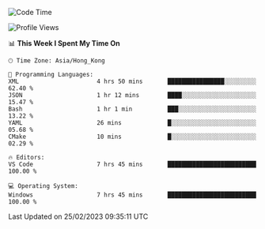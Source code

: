 <!--START_SECTION:waka-->
![Code Time](http://img.shields.io/badge/Code%20Time-36%20hrs%2013%20mins-blue)

![Profile Views](http://img.shields.io/badge/Profile%20Views-5-blue)

📊 **This Week I Spent My Time On** 

```text
🕑︎ Time Zone: Asia/Hong_Kong

💬 Programming Languages: 
XML                      4 hrs 50 mins       ████████████████░░░░░░░░░   62.40 % 
JSON                     1 hr 12 mins        ████░░░░░░░░░░░░░░░░░░░░░   15.47 % 
Bash                     1 hr 1 min          ███░░░░░░░░░░░░░░░░░░░░░░   13.22 % 
YAML                     26 mins             █░░░░░░░░░░░░░░░░░░░░░░░░   05.68 % 
CMake                    10 mins             █░░░░░░░░░░░░░░░░░░░░░░░░   02.29 % 

🔥 Editors: 
VS Code                  7 hrs 45 mins       █████████████████████████   100.00 % 

💻 Operating System: 
Windows                  7 hrs 45 mins       █████████████████████████   100.00 % 
```


 Last Updated on 25/02/2023 09:35:11 UTC
<!--END_SECTION:waka-->
